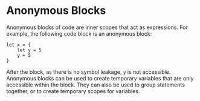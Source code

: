 # Anonymous Blocks

Anonymous blocks of code are inner scopes that act as expressions. For example, the following code block is an anonymous
block:

```S++
let x = {
    let y = 5
    y + 5
}
```

After the block, as there is no symbol leakage, `y` is not accessible. Anonymous blocks can be used to create temporary
variables that are only accessible within the block. They can also be used to group statements together, or to create
temporary scopes for variables.
